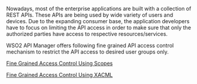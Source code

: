Nowadays, most of the enterprise applications are built with a collection of REST APIs. These APIs are being used by wide variety of users and devices. Due to the expanding consumer base, the application developers have to focus on limiting the API access in order to make sure that only the authorized parties have access to respective resources/services.

 WSO2 API Manager offers following fine grained API access control mechanism to restrict the API access to desired user groups only.

[Fine Grained Access Control Using Scopes]({{base_path}}/manage-apis/design/api-security/oauth2/oauth2-scopes/fine-grained-access-control-with-oauth-scopes)

[Fine Grained Access Control Using XACML]({{base_path}}/manage-apis/design/api-security/authorization/role-based-access-control-using-xacml/)